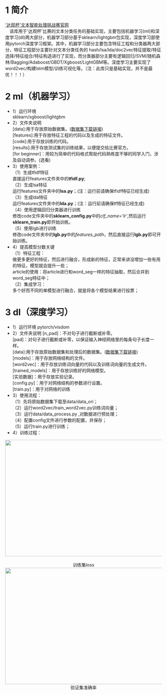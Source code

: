 # 1 简介
['达观杯'文本智能处理挑战赛官网](http://www.dcjingsai.com/common/cmpt/“达观杯”文本智能处理挑战赛_竞赛信息.html)<br>
&#8195;该库用于'达观杯'比赛的文本分类任务的基础实现，主要包括机器学习(ml)和深度学习(dl)两大部分，机器学习部分基于sklearn/lightgbm包实现，深度学习部使用pytorch深度学习框架。其中，机器学习部分主要包含特征工程和分类器两大部分，特征工程部分主要针对文本分类任务的 hash/lsa/lda/doc2vec特征提取/特征选择/特征组合/特征构造进行了实现，而分类器部分主要有逻辑回归/SVM/随机森林/Bagging/Adaboost/GBDT/Xgboost/LightGBM等。深度学习主要实现了word2vec/构建lstm模型/训练可视化等。（注：此库只是基础实现，并不是最优！！！）<br>
# 2 ml（机器学习）
- 1）运行环境<br>
sklearn/xgboost/lightgbm<br>
- 2）文件夹说明<br>
[data]:用于存放原始数据集。([数据集下载链接](https://pan.baidu.com/s/17UjEEcB2taT_HvU1FC1bCQ))<br>
[features]:用于存放特征工程的代码以及生成的特征文件。<br>
[code]:用于存放训练的代码。<br>
[results]:用于存放测试集的训练结果，以便提交给比赛官方。<br>
[for beginner]：用较为简单的代码格式帮助代码熟练度不够的同学入门，涉及自动调参。(选看)<br>
- 3）使用案例：<br>
（1）生成tfidf特征<br>
直接运行features文件夹中的**tfidf.py**;<br>
（2）生成lsa特征<br>
运行features文件夹中的**lsa.py**；(注：运行前请确保tfidf特征已经生成)<br>
（3）生成lda特征<br>
运行features文件夹中的**lda.py**；(注：运行前请确保tf特征已经生成)<br>
（4）使用逻辑回归分类器进行训练<br>
修改code文件夹中的**sklearn_config.py**中的*clf_name='lr'*,然后运行**sklearn_train.py**即开始训练。<br>
（5）使用lgb进行训练<br>
修改code文件夹中的**lgb.py**中的*features_path*，然后直接运行**lgb.py**即可开始训练。<br>
- 4）提高模型分数关键<br>
（1）特征工程：<br>
做更多更好的特征，然后进行融合，形成新的特征，正常来讲没增加一些有用的特征，模型就会提升一些；<br>
article的使用：将article进行和word_seg一样的特征抽取，然后合并到word_seg特征中；<br>
（2）集成学习：<br>
多个好而不同的单模型进行融合，就是将各个模型结果进行投票；<br>
# 3 dl（深度学习）
- 1）运行环境
pytorch/visdom
- 2）文件夹说明
[n_pad]：不对句子进行截断或补零。<br>
[pad]：对句子进行截断或补零，以保证输入神经网络里的每条句子长度一样。<br>
  [data]:用于存放原始数据集和处理后的数据集。([数据集下载链接](https://pan.baidu.com/s/17UjEEcB2taT_HvU1FC1bCQ))<br>
  [models]：用于存放网络结构的文件。<br>
  [word2vec]：用于存放训练词向量的代码以及训练词向量的生成文件。<br>
  [trained_models]：用于存放训练好的网络模型。<br>
  [实验数据]：用于存放实验记录。<br>
  [config.py]：用于对网络结构的参数进行设置。<br>
  [train.py]：用于对网络的训练
- 3）使用流程：<br>
（1）先将原始数据集下载至data/data_ori；<br>
（2）运行word2vec/train_word2vec.py训练词向量；<br>
（3）运行data/data_process.py ,对数据进行预处理；<br>
（4）配置config文件进行参数的配置，并保存；<br>
（5）运行train.py进行训练；<br>
- 4）训练过程：<br>
<div align=center><img width="584" height="375" src="https://github.com/MLjian/TextClassificationImplement/blob/master/dl/n_pad/实验数据/loss.png"/></div><br>
<div align=center>训练集loss
<div align=center><img width="584" height="375" src="https://github.com/MLjian/TextClassificationImplement/blob/master/dl/n_pad/实验数据/acc.png"/></div>
<div align=center>验证集准确率


